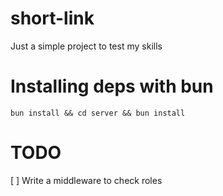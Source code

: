 # short-link
Just a simple project to test my skills

# Installing deps with bun
`bun install && cd server && bun install`

# TODO
[ ] Write a middleware to check roles